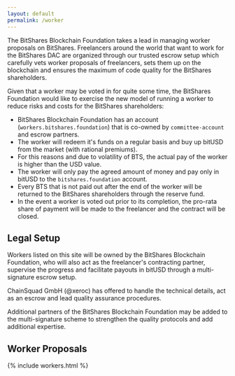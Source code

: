 ```yaml
---
layout: default
permalink: /worker
---
```


The BitShares Blockchain Foundation takes a lead in managing worker proposals on
BitShares. Freelancers around the world that want to work for the BitShares DAC
are organized through our trusted escrow setup which carefully vets worker
proposals of freelancers, sets them up on the blockchain and ensures the maximum
of code quality for the BitShares shareholders.

Given that a worker may be voted in for quite some time, the BitShares
Foundation would like to exercise the new model of running a worker to reduce
risks and costs for the BitShares shareholders:

* BitShares Blockchain Foundation has an account (`workers.bitshares.foundation`) that is co-owned by `committee-account` and escrow partners.
* The worker will redeem it's funds on a regular basis and buy up bitUSD from the market (with rational premiums).
* For this reasons and due to volatility of BTS, the actual pay of the worker is higher than the USD value.
* The worker will only pay the agreed amount of money and pay only in bitUSD to the `bitshares.foundation` account.
* Every BTS that is not paid out after the end of the worker will be returned to the BitShares shareholders through the reserve fund.
* In the event a worker is voted out prior to its completion, the pro-rata share of payment will be made to the freelancer and the contract will be closed.

## Legal Setup

Workers listed on this site will be owned by the BitShares Blockchain
Foundation, who will also act as the freelancer's contracting partner, supervise
the progress and facilitate payouts in bitUSD through a multi-signature escrow
setup.

ChainSquad GmbH (@xeroc) has offered to handle the technical details, act as an
escrow and lead quality assurance procedures.

Additional partners of the BitShares Blockchain Foundation may be added to the
multi-signature scheme to strengthen the quality protocols and add additional
expertise.

## Worker Proposals

{% include workers.html %}
